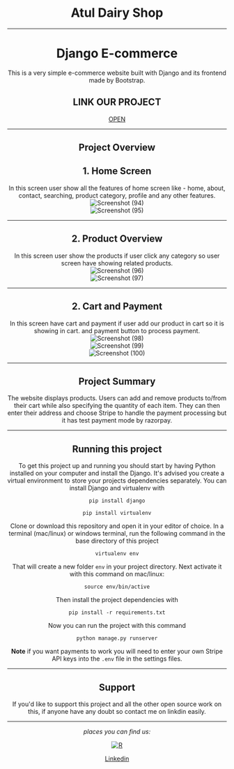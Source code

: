 <center>
  <H1>Atul Dairy Shop</H1>
<center>

---

# Django E-commerce

This is a very simple e-commerce website built with Django and its frontend made by Bootstrap.

## LINK OUR PROJECT

<a href=https://tiwariji.pythonanywhere.com/>OPEN</a>

---

## Project Overview

## 1. Home Screen
   In this screen user show all the features of home screen like - home, about, contact, searching, product category, profile and any other features.
   <br>
   ![Screenshot (94)](https://github.com/smart-coder-07/ECOMM/assets/128953865/83d618fe-2dac-41af-ad01-619aa7bc71b6)
<br>
   ![Screenshot (95)](https://github.com/smart-coder-07/ECOMM/assets/128953865/4f239f58-e579-41c8-b4bd-5f5bc76bf478)

---
   
## 2. Product Overview
   In this screen user show the products if user click any category so user screen have showing related products.
   <br>
   ![Screenshot (96)](https://github.com/smart-coder-07/ECOMM/assets/128953865/a40d44da-e3e9-4c8a-aed1-71101c9d6ef1)
<br>
   ![Screenshot (97)](https://github.com/smart-coder-07/ECOMM/assets/128953865/f08672dc-73e3-4cf3-97d2-0b6498c5ed68)

  ---

## 2. Cart and Payment
   In this screen have cart and payment if user add our product in cart so it is showing in cart.
   and payment button to process payment.
   <br>
   ![Screenshot (98)](https://github.com/smart-coder-07/ECOMM/assets/128953865/3d36b39d-6cdf-47c2-8482-d00b99fe7577)
   <br>
   ![Screenshot (99)](https://github.com/smart-coder-07/ECOMM/assets/128953865/4a991b2e-06ba-4e02-b364-ced4723064e7)
   <br>
   ![Screenshot (100)](https://github.com/smart-coder-07/ECOMM/assets/128953865/8d796627-660b-455f-bf2d-71b92792e263)

 ---

## Project Summary

The website displays products. Users can add and remove products to/from their cart while also specifying the quantity of each item. They can then enter their address and choose Stripe to handle the payment processing but it has test payment mode by razorpay.

---

## Running this project

To get this project up and running you should start by having Python installed on your computer and install the Django. It's advised you create a virtual environment to store your projects dependencies separately. You can install Django and virtualenv with

```
pip install django
```

```
pip install virtualenv
```

Clone or download this repository and open it in your editor of choice. In a terminal (mac/linux) or windows terminal, run the following command in the base directory of this project

```
virtualenv env
```

That will create a new folder `env` in your project directory. Next activate it with this command on mac/linux:

```
source env/bin/active
```

Then install the project dependencies with

```
pip install -r requirements.txt
```

Now you can run the project with this command

```
python manage.py runserver
```

**Note** if you want payments to work you will need to enter your own Stripe API keys into the `.env` file in the settings files.

---


## Support

If you'd like to support this project and all the other open source work on this, if anyone have any doubt so contact me on linkdin
easily.

---

<div align="center">

<i>places you can find us:</i><br>


<a href="https://www.linkedin.com/in/smart1atul/" target="_blank">![R](https://github.com/smart-coder-07/ECOMM/assets/128953865/23e88659-3451-4fb7-ba07-12b6aaa9a426)<p>Linkedin</p></a>

</div>
